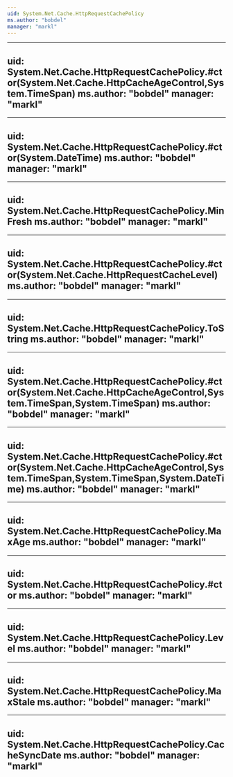```yaml
---
uid: System.Net.Cache.HttpRequestCachePolicy
ms.author: "bobdel"
manager: "markl"
---
```


---
uid: System.Net.Cache.HttpRequestCachePolicy.#ctor(System.Net.Cache.HttpCacheAgeControl,System.TimeSpan)
ms.author: "bobdel"
manager: "markl"
---

---
uid: System.Net.Cache.HttpRequestCachePolicy.#ctor(System.DateTime)
ms.author: "bobdel"
manager: "markl"
---

---
uid: System.Net.Cache.HttpRequestCachePolicy.MinFresh
ms.author: "bobdel"
manager: "markl"
---

---
uid: System.Net.Cache.HttpRequestCachePolicy.#ctor(System.Net.Cache.HttpRequestCacheLevel)
ms.author: "bobdel"
manager: "markl"
---

---
uid: System.Net.Cache.HttpRequestCachePolicy.ToString
ms.author: "bobdel"
manager: "markl"
---

---
uid: System.Net.Cache.HttpRequestCachePolicy.#ctor(System.Net.Cache.HttpCacheAgeControl,System.TimeSpan,System.TimeSpan)
ms.author: "bobdel"
manager: "markl"
---

---
uid: System.Net.Cache.HttpRequestCachePolicy.#ctor(System.Net.Cache.HttpCacheAgeControl,System.TimeSpan,System.TimeSpan,System.DateTime)
ms.author: "bobdel"
manager: "markl"
---

---
uid: System.Net.Cache.HttpRequestCachePolicy.MaxAge
ms.author: "bobdel"
manager: "markl"
---

---
uid: System.Net.Cache.HttpRequestCachePolicy.#ctor
ms.author: "bobdel"
manager: "markl"
---

---
uid: System.Net.Cache.HttpRequestCachePolicy.Level
ms.author: "bobdel"
manager: "markl"
---

---
uid: System.Net.Cache.HttpRequestCachePolicy.MaxStale
ms.author: "bobdel"
manager: "markl"
---

---
uid: System.Net.Cache.HttpRequestCachePolicy.CacheSyncDate
ms.author: "bobdel"
manager: "markl"
---

